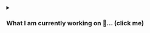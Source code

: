 <details>
<summary><h3>What I am currently working on 🔨... (click me)</h3></summary>

<h1 align="center">VinMind</h1>

### VinMind is a web application designed for the management of one or more vehicles. It focuses on keeping track of vehicle modifications, insurance, servicing, tax and MOT.

![landing](https://github.com/user-attachments/assets/cb50fc99-8ec3-445b-a743-dfbbff5d89d1)

___
#### Design Engineer ▲ @Vercel and Creator of [Shadcn/UI](https://ui.shadcn.com/)
![chadcn](https://github.com/user-attachments/assets/b712b495-6043-4da4-9cb5-cdec7bda24e0)
___

<details>
<summary><h1>Tech Stack</h1></summary>

### Frontend

- **[Next.js](https://nextjs.org/)**: Utilised for server-side rendering, enhancing performance and SEO.
- **[TypeScript](https://www.typescriptlang.org/)**: Employed for static type checking, improving code reliability.
- **[Shadcn/UI](https://ui.shadcn.com/)**: A minimal yet beautifully designed UI component library.
- **[Tailwind CSS](https://tailwindcss.com/)**: Used for utility-first styling, ensuring a modern and responsive UI.
- **[Cloudinary](https://cloudinary.com/)**: Used for hosting the files uploaded to a modification. 

### Backend

- **[Prisma](https://www.prisma.io/)**: Handles database interactions.
- **[PlanetScale](https://planetscale.com/)**: MySQL database platform.
- **[Node.js](https://nodejs.org/en)**: Serves as the backend runtime.

### Authentication
- **[Clerk](https://clerk.com/)**: Integrated for user authentication and session management.

</details>
  
<details>
<summary><h1>Features</h1></summary>

## Vehicle Overview

This tab provides an overview of your vehicle's data, depending on how you have populated the vehicle's information in the web app: 
![overview](https://github.com/user-attachments/assets/755243d2-7663-410f-9ba4-9af1bec4896f)

> This screenshot shows a vehicle where the user has opted to input their reg to retrieve their tax and MOT status via the DVLA RES API.
> The user has also supplied a comprehensive list of modifications added to their vehicle.
> This provides the user with a daily reminder of how much money they have ~~wasted~~ *spent on modifications. 💸

Here is how a newly-added vehicle will look:
![overview-new](https://github.com/user-attachments/assets/dceb66fa-0570-4459-8a31-ad99705f1e91)

## Light and Dark Mode:
Switch between light and dark mode at any time and your preference will be retained. 
![dashboard-light-dark](https://github.com/user-attachments/assets/715708c5-bb9a-4859-9d04-8d4b3cc33c82)

> It is automatically set depending on your system theme. 

## Card Visibility Menu
A card menu has now been added, allowing the user to show or hide cards on the Overview tab. This is independently configurable for each vehicle:
![card-menu](https://github.com/user-attachments/assets/f26fb208-dd1a-479b-87d4-e94e2713727c)

> I know you want to hide the total costs of the modifications. You're welcome.

## Notification Center
Get reminders of when your Tax, MOT, Servicing and Insurance is due. 

Each reminder is colour-coded and prioritised by the due date, with the main notification's dot colour set by this:

- 🟢 Due within 30 days.

- 🟠 Due within 7 days.

- 🔴 Due today/Overdue.

![notifications](https://github.com/user-attachments/assets/7eba8550-de6a-4b4e-96d0-7d9062b2ca54)
![notifications-read](https://github.com/user-attachments/assets/958a828d-f4ce-4bd4-a3ca-44c53d2d47d1)

> Notifications can be dismissed individually or all at once by either clicking on `Mark as Read` when hovering over the message, or `Mark all as Read` at the top of the notification center.
> For data housekeeping, each message, both Read and Unread has an expiry date of 30 days where the message will automatically be deleted. 


## Vehicle Switcher 
Seamlessly switch between any vehicle at any time, or add a new vehicle to your garage: 

![vehicle-switcher](https://github.com/BenMoat/vin-mind/assets/43743754/d9c2e7b5-7212-42eb-a877-4228b9653b88)
![new-vehicle](https://github.com/BenMoat/BenMoat/assets/43743754/e5c7e5d0-a724-43de-8fe7-fcbb97e40615)
> I own an identity-confused Toyota "Zupr4" so I had to cover both options. 

## Modifications 

Display a list of modifications with multiple ways of filtering them: 
![modifications](https://github.com/user-attachments/assets/d8d6b106-57ff-4423-9b47-eb39f5dd8b13)

> The user has 18 modifications all with either one or more attachments, as highlighted by the Files column. He sure knows how to waste money.
> You thought you could escape the total cost of your modifications, didn't you. 

### Modification
Up to three Invoices or any relevant files related to the modification can be attached:
![modification](https://github.com/user-attachments/assets/4d7ffd97-d594-4ceb-ae8c-c493bdbba0a0)

> The user has created a non-obsolete modification and has attached a user guide to help brick their ECU. 

## Modification Types
Catergorise your modifications by what type they are: exterior, interior, performance etc:
![modification-types](https://github.com/user-attachments/assets/44b35778-f02a-4147-b9a7-d7b287a9b75f)

> The user is able to see all related modifications to this type. They are able to click on one to view or edit it. I don't have a shit joke for this one, sorry. 

## Servicing
Keep track of your vehicle's service history. If the user has added more than one service, it will display the mileage and time in between each service in an 
intermediate card:

![servicing](https://github.com/user-attachments/assets/73318e0f-e7b4-4ee2-bf91-94836c159f34)


## Settings 
Change your vehicle's name, supply the registration number or delete data associated with this vehicle:
![settings](https://github.com/user-attachments/assets/e6cdf083-7c0c-4189-95d0-8fbe3e6c4f63)

> The user can change their vehicle's name or delete the vehicle entirely at any time.
> Protection features are built in so a user cannot delete all modification types unless there are no modifications associated with that type. 
> The developer wants to ensure you that he **definitely, 100%, no cap on a stack, did not** do this multiple times throughout development.  

## Responsiveness
Recently, I have been working on making the site more mobile-friendly, including adding a Burger Menu for smaller devices:

![menu-mobile](https://github.com/BenMoat/BenMoat/assets/43743754/3bd88434-98bc-4865-9e5b-b527c29c34c8)

![overview-mobile](https://github.com/user-attachments/assets/fb25fdd5-c5b5-4501-b5bb-c0cc60b0c22b)

![modifications-mobile](https://github.com/BenMoat/BenMoat/assets/43743754/8a974b9b-0ef9-40da-88f7-b5737700416d)

> The app has been made fully mobile-responsive with the expensive of the developer's remaining sanity. 

## Tax, MOT and Insurance
Mistakenly, the government trusted me with some API keys. <br>
Enter your vehicle's registration number to view its up-to-date tax and MOT status in the Overview tab. This is directly sourced from the [DVLA RES API](https://developer-portal.driver-vehicle-licensing.api.gov.uk/apis/vehicle-enquiry-service/vehicle-enquiry-service-description.html#response). 

To avoid getting 429'd, a request is only sent to the RES API if the user has **added/changed** their registration or it has been **24 hours** since the API was last called:

![last-updated-badge](https://github.com/user-attachments/assets/41669cf3-013d-4939-a728-2d8981b5309c)

> The user is able to see how recent the tax and MOT status is by clicking on the question mark icon. 

The insurance is dependant on the user manually inputting the data. This still follows the same principal of calling an api once every 24 hours to ensure its reflecting the correct data. In this instance, the API is called to determine whether to update the insurance status as "Insured" or "Not Insured":

![insurance-reminder](https://github.com/user-attachments/assets/cf05cec0-64cc-4c6a-a0ec-7c24d214af96)

![insurance-card](https://github.com/user-attachments/assets/83751787-70d0-438a-9832-033c6b5a9262)

> Now the 89 year old Margret can eagerly await to pay £4300 on her 2003 Micra. 

## Accessibility
Although I am not directly affected by a website's command of accessible features, I think it should be an absolute priority to make every website easily accessible to everyone. 
93% is the lowest score from a page on this web app... for now. 

![accessibility](https://github.com/BenMoat/BenMoat/assets/43743754/a05edefc-4791-4ade-a6c9-48ff24486c62)

</details>

## Project Chronology
### Technical Documentation During Project Creation
If you're a true neckbeard, you can read through how I began developing this application here: https://1drv.ms/u/s!AmL6ph_olh5BlrJ-VBDoD6iCUCrrhQ?e=lCjA5c <br>
⚠️ It is best read in a Markdown editor. 
</details>
